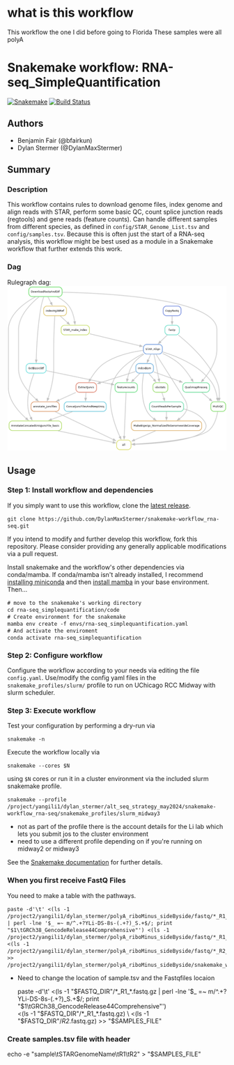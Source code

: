 # what is this workflow 

This workflow the one I did before going to Florida 
These samples were all polyA 


# Snakemake workflow: RNA-seq_SimpleQuantification

[![Snakemake](https://img.shields.io/badge/snakemake-≥6.1.0-brightgreen.svg)](https://snakemake.bitbucket.io)
[![Build Status](https://travis-ci.org/snakemake-workflows/rna-seq_simplequantification.svg?branch=master)](https://travis-ci.org/snakemake-workflows/rna-seq_simplequantification)


## Authors

* Benjamin Fair (@bfairkun)
* Dylan Stermer (@DylanMaxStermer)

## Summary

### Description
This workflow contains rules to download genome files, index genome and align reads with STAR, perform some basic QC, count splice junction reads (regtools) and gene reads (feature counts). Can handle different samples from different species, as defined in `config/STAR_Genome_List.tsv` and `config/samples.tsv`. Because this is often just the start of a RNA-seq analysis, this workflow might be best used as a module in a Snakemake workflow that further extends this work.

### Dag
Rulegraph dag:
![dag](images/dag.png)

## Usage

### Step 1: Install workflow and dependencies

If you simply want to use this workflow, clone the [latest release](https://github.com/DylanMaxStermer/snakemake-workflow_rna-seq.git).

    git clone https://github.com/DylanMaxStermer/snakemake-workflow_rna-seq.git

If you intend to modify and further develop this workflow, fork this repository. Please consider providing any generally applicable modifications via a pull request.

Install snakemake and the workflow's other dependencies via conda/mamba. If conda/mamba isn't already installed, I recommend [installing miniconda](https://docs.conda.io/en/latest/miniconda.html) and then [install mamba](https://github.com/mamba-org/mamba) in your base environment. Then...

    # move to the snakemake's working directory
    cd rna-seq_simplequantification/code
    # Create environment for the snakemake
    mamba env create -f envs/rna-seq_simplequantification.yaml
    # And activate the enviroment
    conda activate rna-seq_simplequantification

### Step 2: Configure workflow

Configure the workflow according to your needs via editing the file `config.yaml`. Use/modify the config yaml files in the `snakemake_profiles/slurm/` profile to run on UChicago RCC Midway with slurm scheduler.

### Step 3: Execute workflow

Test your configuration by performing a dry-run via

    snakemake -n

Execute the workflow locally via

    snakemake --cores $N

using `$N` cores or run it in a cluster environment via the included slurm snakemake profile.

    snakemake --profile /project/yangili1/dylan_stermer/alt_seq_strategy_may2024/snakemake-workflow_rna-seq/snakemake_profiles/slurm_midway3

* not as part of the profile there is the account details for the Li lab which lets you submit jos to the cluster environment 
* need to use a different profile depending on if you're running on midway2 or midway3 

See the [Snakemake documentation](https://snakemake.readthedocs.io) for further details.

### When you first receive FastQ Files 
You need to make a table with the pathways. 

    paste -d'\t' <(ls -1 /project2/yangili1/dylan_stermer/polyA_riboMinus_sideByside/fastq/*_R1_*.fastq.gz | perl -lne '$_ =~ m/^.+?YLi-DS-8s-(.+?)_S.+$/; print "$1\tGRCh38_GencodeRelease44Comprehensive"') <(ls -1 /project2/yangili1/dylan_stermer/polyA_riboMinus_sideByside/fastq/*_R1_*.fastq.gz) <(ls -1 /project2/yangili1/dylan_stermer/polyA_riboMinus_sideByside/fastq/*_R2_*.fastq.gz) >> /project2/yangili1/dylan_stermer/polyA_riboMinus_sideByside/snakemake_workflow/config/samples.tsv
    
* Need to change the location of sample.tsv and the Fastqfiles locaion 

    paste -d'\t' <(ls -1 "$FASTQ_DIR"/*_R1_*.fastq.gz | perl -lne '$_ =~ m/^.+?YLi-DS-8s-(.+?)_S.+$/; print "$1\tGRCh38_GencodeRelease44Comprehensive"') \
    <(ls -1 "$FASTQ_DIR"/*_R1_*.fastq.gz) \
    <(ls -1 "$FASTQ_DIR"/*_R2_*.fastq.gz) >> "$SAMPLES_FILE"

### Create samples.tsv file with header
echo -e "sample\tSTARGenomeName\tR1\tR2" > "$SAMPLES_FILE"

